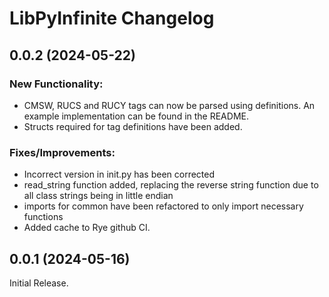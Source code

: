 # LibPyInfinite Changelog

## 0.0.2 (2024-05-22)
### New Functionality:
- CMSW, RUCS and RUCY tags can now be parsed using definitions. An example implementation can be found in the README.
- Structs required for tag definitions have been added.

### Fixes/Improvements:
- Incorrect version in init.py has been corrected
- read_string function added, replacing the reverse string function due to all class strings being in little endian
- imports for common have been refactored to only import necessary functions
- Added cache to Rye github CI.


## 0.0.1 (2024-05-16)
Initial Release.